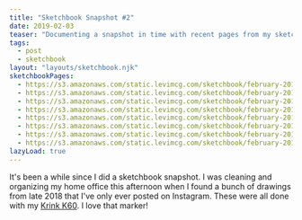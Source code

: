 ```yaml
---
title: "Sketchbook Snapshot #2"
date: 2019-02-03
teaser: "Documenting a snapshot in time with recent pages from my sketchbook"
tags:
  - post
  - sketchbook
layout: "layouts/sketchbook.njk"
sketchbookPages:
  - https://s3.amazonaws.com/static.levimcg.com/sketchbook/february-2019/cremant.jpg
  - https://s3.amazonaws.com/static.levimcg.com/sketchbook/february-2019/champagne.jpg
  - https://s3.amazonaws.com/static.levimcg.com/sketchbook/february-2019/cava.jpg
  - https://s3.amazonaws.com/static.levimcg.com/sketchbook/february-2019/batard.jpg
  - https://s3.amazonaws.com/static.levimcg.com/sketchbook/february-2019/boule.jpg
  - https://s3.amazonaws.com/static.levimcg.com/sketchbook/february-2019/baguette.jpg
  - https://s3.amazonaws.com/static.levimcg.com/sketchbook/february-2019/lady-godiva.jpg
  - https://s3.amazonaws.com/static.levimcg.com/sketchbook/february-2019/mr-fahrenheit.jpg
lazyLoad: true
---
```

It's been a while since I did a sketchbook snapshot. I was cleaning and organizing my home office this afternoon when I found a bunch of drawings from late 2018 that I've only ever posted on Instagram. These were all done with my [Krink K60](https://shop.krink.com/products/k-60-paint-marker). I love that marker!